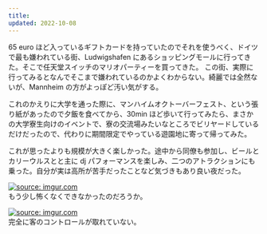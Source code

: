 ```yaml
---
title:
updated: 2022-10-08
---
```


65 euro ほど入っているギフトカードを持っていたのでそれを使うべく、ドイツで最も嫌われている街、Ludwigshafen にあるショッピングモールに行ってきた。そこで任天堂スイッチのマリオパーティーを買ってきた。
この街、実際に行ってみるとなんでそこまで嫌われているのかよくわからない。綺麗では全然ないが、Mannheim の方がよっぽど汚い気がする。

これのかえりに大学を通った際に、マンハイムオクトーバーフェスト、という張り紙があったので夕飯を食べてから、30min ほど歩いて行ってみたら、まさかの大学寮生向けのイベントで、寮の交流場みたいなところでビリヤードしているだけだったので、代わりに期間限定でやっている遊園地に寄って帰ってみた。

これが思ったよりも規模が大きく楽しかった。途中から同僚も参加し、ビールとカリーウルスとと主に dj パフォーマンスを楽しみ、二つのアトラクションにも乗った。自分が実は高所が苦手だったことなど気づきもあり良い夜だった。

<a href="https://imgur.com/iwKwaND"><img src="https://i.imgur.com/iwKwaND.png" title="source: imgur.com" /></a>  
もう少し怖くなくできなかったのだろうか。

<a href="https://imgur.com/Z5Ynwjs"><img src="https://i.imgur.com/Z5Ynwjs.jpg" title="source: imgur.com" /></a>  
完全に客のコントロールが取れていない。
